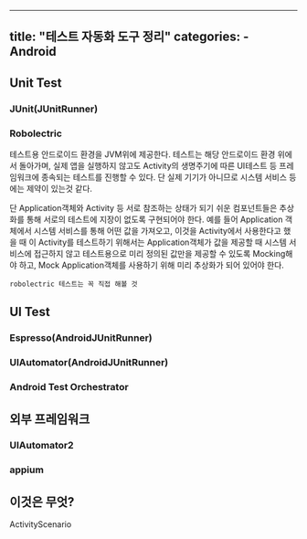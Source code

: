 
---
title: "테스트 자동화 도구 정리"
categories:
    - Android
---
## Unit Test

### JUnit(JUnitRunner)
### Robolectric
테스트용 안드로이드 환경을 JVM위에 제공한다. 테스트는 해당 안드로이드 환경 위에서 돌아가며, 실제 앱을 실행하지 않고도 Activity의 생명주기에 따른 UI테스트 등 프레임워크에 종속되는 테스트를 진행할 수 있다. 단 실제 기기가 아니므로 시스템 서비스 등에는 제약이 있는것 같다.

단 Application객체와 Activity 등 서로 참조하는 상태가 되기 쉬운 컴포넌트들은 추상화를 통해 서로의 테스트에 지장이 없도록 구현되어야 한다. 예를 들어 Application 객체에서 시스템 서비스를 통해 어떤 값을 가져오고, 이것을 Activity에서 사용한다고 했을 때 이 Activity를 테스트하기 위해서는 Application객체가 값을 제공할 때 시스템 서비스에 접근하지 않고 테스트용으로 미리 정의된 값만을 제공할 수 있도록 Mocking해야 하고, Mock Application객체를 사용하기 위해 미리 추상화가 되어 있어야 한다.

~~~
robolectric 테스트는 꼭 직접 해볼 것
~~~

## UI Test

### Espresso(AndroidJUnitRunner)
### UIAutomator(AndroidJUnitRunner)
###  Android Test Orchestrator

## 외부 프레임워크

### UIAutomator2
### appium


## 이것은 무엇?

ActivityScenario